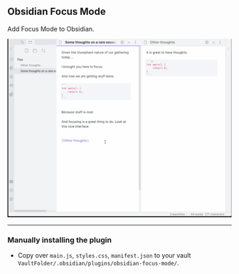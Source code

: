 ## Obsidian Focus Mode

Add Focus Mode to Obsidian.

![Focus Mode Demo](obsidian-super-focus-mode-demo-v2.gif)

---

### Manually installing the plugin

-   Copy over `main.js`, `styles.css`, `manifest.json` to your vault `VaultFolder/.obsidian/plugins/obsidian-focus-mode/`.
